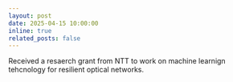 ```yaml
---
layout: post
date: 2025-04-15 10:00:00
inline: true
related_posts: false
---
```


Received a resaerch grant from NTT to work on machine learnign tehcnology for resilient optical networks.
